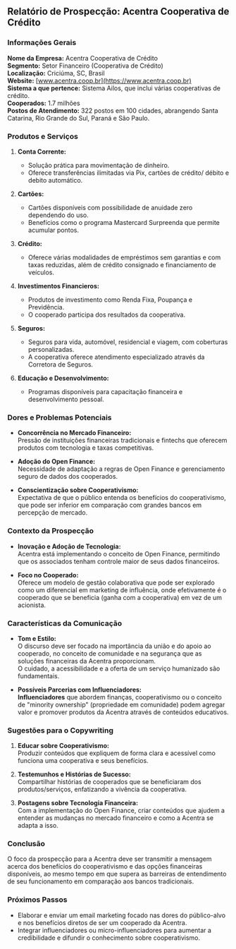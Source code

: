 ## Relatório de Prospecção: Acentra Cooperativa de Crédito

### Informações Gerais
**Nome da Empresa:** Acentra Cooperativa de Crédito  
**Segmento:** Setor Financeiro (Cooperativa de Crédito)  
**Localização:** Criciúma, SC, Brasil  
**Website:** [www.acentra.coop.br](https://www.acentra.coop.br)  
**Sistema a que pertence:** Sistema Ailos, que inclui várias cooperativas de crédito.  
**Cooperados:** 1.7 milhões  
**Postos de Atendimento:** 322 postos em 100 cidades, abrangendo Santa Catarina, Rio Grande do Sul, Paraná e São Paulo.

### Produtos e Serviços
1. **Conta Corrente:**  
   - Solução prática para movimentação de dinheiro.  
   - Oferece transferências ilimitadas via Pix, cartões de crédito/ débito e debito automático.

2. **Cartões:**  
   - Cartões disponíveis com possibilidade de anuidade zero dependendo do uso.
   - Benefícios como o programa Mastercard Surpreenda que permite acumular pontos.

3. **Crédito:**  
   - Oferece várias modalidades de empréstimos sem garantias e com taxas reduzidas, além de crédito consignado e financiamento de veículos.

4. **Investimentos Financieros:**  
   - Produtos de investimento como Renda Fixa, Poupança e Previdência.
   - O cooperado participa dos resultados da cooperativa.

5. **Seguros:**  
   - Seguros para vida, automóvel, residencial e viagem, com coberturas personalizadas.
   - A cooperativa oferece atendimento especializado através da Corretora de Seguros.

6. **Educação e Desenvolvimento:**  
   - Programas disponíveis para capacitação financeira e desenvolvimento pessoal.

### Dores e Problemas Potenciais
- **Concorrência no Mercado Financeiro:**  
  Pressão de instituições financeiras tradicionais e fintechs que oferecem produtos com tecnologia e taxas competitivas.
  
- **Adoção do Open Finance:**  
  Necessidade de adaptação a regras de Open Finance e gerenciamento seguro de dados dos cooperados.
  
- **Conscientização sobre Cooperativismo:**  
  Expectativa de que o público entenda os benefícios do cooperativismo, que pode ser inferior em comparação com grandes bancos em percepção de mercado.

### Contexto da Prospecção
- **Inovação e Adoção de Tecnologia:**  
  Acentra está implementando o conceito de Open Finance, permitindo que os associados tenham controle maior de seus dados financeiros.
  
- **Foco no Cooperado:**  
  Oferece um modelo de gestão colaborativa que pode ser explorado como um diferencial em marketing de influência, onde efetivamente é o cooperado que se beneficia (ganha com a cooperativa) em vez de um acionista.

### Características da Comunicação
- **Tom e Estilo:**  
  O discurso deve ser focado na importância da união e do apoio ao cooperado, no conceito de comunidade e na segurança que as soluções financeiras da Acentra proporcionam.  
  O cuidado, a acessibilidade e a oferta de um serviço humanizado são fundamentais.

- **Possíveis Parcerias com Influenciadores:**  
  **Influenciadores** que abordem finanças, cooperativismo ou o conceito de "minority ownership" (propriedade em comunidade) podem agregar valor e promover produtos da Acentra através de conteúdos educativos.

### Sugestões para o Copywriting
1. **Educar sobre Cooperativismo:**  
   Produzir conteúdos que expliquem de forma clara e acessível como funciona uma cooperativa e seus benefícios.  
   
2. **Testemunhos e Histórias de Sucesso:**  
   Compartilhar histórias de cooperados que se beneficiaram dos produtos/serviços, enfatizando a vivência da cooperativa.

3. **Postagens sobre Tecnologia Financeira:**  
   Com a implementação do Open Finance, criar conteúdos que ajudem a entender as mudanças no mercado financeiro e como a Acentra se adapta a isso.

### Conclusão
O foco da prospecção para a Acentra deve ser transmitir a mensagem acerca dos benefícios do cooperativismo e das opções financeiras disponíveis, ao mesmo tempo em que supera as barreiras de entendimento de seu funcionamento em comparação aos bancos tradicionais. 

### Próximos Passos
- Elaborar e enviar um email marketing focado nas dores do público-alvo e nos benefícios diretos de ser um cooperado da Acentra.
- Integrar influenciadores ou micro-influenciadores para aumentar a credibilidade e difundir o conhecimento sobre cooperativismo.